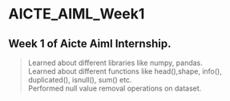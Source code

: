 # AICTE_AIML_Week1
## Week 1 of Aicte Aiml Internship.
>Learned about different libraries like numpy, pandas.  
>Learned about different functions like head(),shape, info(), duplicated(), isnull(), sum() etc.  
>Performed null value removal operations on dataset.

